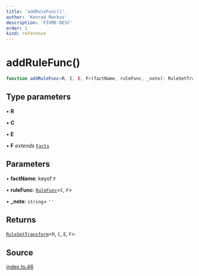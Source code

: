 ```yaml
---
title: 'addRuleFunc()'
author: 'Konrad Markus'
description: 'FIXME-DESC'
order: 1
kind: reference
---
```


# addRuleFunc()

```ts
function addRuleFunc<R, C, E, F>(factName, ruleFunc, _note): RuleSetTransform<R, C, E, F>;
```

## Type parameters

• **R**

• **C**

• **E**

• **F** _extends_ [`Facts`](/projects/konkerdev-tiny-rules-fp/reference/type-aliases/facts)

## Parameters

• **factName**: keyof `F`

• **ruleFunc**: [`RuleFunc`](/projects/konkerdev-tiny-rules-fp/reference/type-aliases/rulefunc)\<`C`, `F`\>

• **\_note**: `string`= `''`

## Returns

[`RuleSetTransform`](/projects/konkerdev-tiny-rules-fp/reference/type-aliases/rulesettransform)\<`R`, `C`, `E`, `F`\>

## Source

[index.ts:46](https://github.com/konkerdotdev/tiny-rules-fp/blob/fcc48fe23550c06b9079db840fa9b2e3d8cffc09/src/index.ts#L46)
